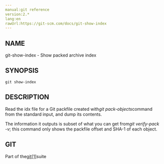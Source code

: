 ```yaml
---
manual:git reference
version:2.*
lang:en
rawUrl:https://git-scm.com/docs/git-show-index
---
```



## [](%5410#_name "")NAME<a name="_name"></a>


git-show-index - Show packed archive index





## [](%5410#_synopsis "")SYNOPSIS<a name="_synopsis"></a>

```
git show-index
```




## [](%5410#_description "")DESCRIPTION<a name="_description"></a>


Read the idx file for a Git packfile created with<em>git pack-objects</em>command from the standard input, and dump its contents.




The information it outputs is subset of what you can get from<em>git verify-pack -v</em>; this command only shows the packfile offset and SHA-1 of each object.





## [](%5410#_git "")GIT<a name="_git"></a>


Part of the[git[1]](%2248  "")suite





